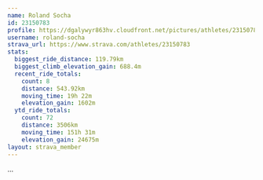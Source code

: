 ```yaml
---
name: Roland Socha
id: 23150783
profile: https://dgalywyr863hv.cloudfront.net/pictures/athletes/23150783/14745672/4/large.jpg
username: roland-socha
strava_url: https://www.strava.com/athletes/23150783
stats:
  biggest_ride_distance: 119.79km
  biggest_climb_elevation_gain: 688.4m
  recent_ride_totals:
    count: 8
    distance: 543.92km
    moving_time: 19h 22m
    elevation_gain: 1602m
  ytd_ride_totals:
    count: 72
    distance: 3506km
    moving_time: 151h 31m
    elevation_gain: 24675m
layout: strava_member
--- 
```

...
